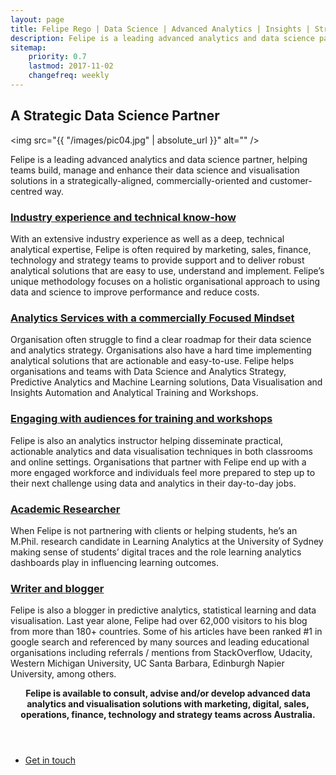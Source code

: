 ```yaml
---
layout: page
title: Felipe Rego | Data Science | Advanced Analytics | Insights | Strategy | feliperego.com.au
description: Felipe is a leading advanced analytics and data science partner, helping teams build, manage and enhance their data science and visualisation solutions in a strategically-aligned, commercially-oriented and customer-centred way.
sitemap:
    priority: 0.7
    lastmod: 2017-11-02
    changefreq: weekly
---
```

## A Strategic Data Science Partner

<span class="image left"><img src="{{ "/images/pic04.jpg" | absolute_url }}" alt="" /></span>

Felipe is a leading advanced analytics and data science partner, helping teams build, manage and enhance their data science and visualisation solutions in a strategically-aligned, commercially-oriented and customer-centred way.

<h3><a href="{{ "/services/" | absolute_url }}">Industry experience and technical know-how</a></h3>
With an extensive industry experience as well as a deep, technical analytical expertise, Felipe is often required by marketing, sales, finance, technology and strategy teams to provide support and to deliver robust analytical solutions that are easy to use, understand and implement. Felipe’s unique methodology focuses on a holistic organisational approach to using data and science to improve performance and reduce costs. 

<h3><a href="{{ "/services/" | absolute_url }}">Analytics Services with a commercially Focused Mindset</a></h3>
Organisation often struggle to find a clear roadmap for their data science and analytics strategy. Organisations also have a hard time implementing analytical solutions that are actionable and easy-to-use. Felipe helps organisations and teams with Data Science and Analytics Strategy, Predictive Analytics and Machine Learning solutions, Data Visualisation and Insights Automation and Analytical Training and Workshops.

<h3><a href="{{ "/services/" | absolute_url }}">Engaging with audiences for training and workshops</a></h3>
Felipe is also an analytics instructor helping disseminate practical, actionable analytics and data visualisation techniques in both classrooms and online settings. Organisations that partner with Felipe end up with a more engaged workforce and individuals feel more prepared to step up to their next challenge using data and analytics in their day-to-day jobs. 

<h3><a href="{{ "/services/" | absolute_url }}">Academic Researcher</a></h3>
When Felipe is not partnering with clients or helping students, he’s an M.Phil. research candidate in Learning Analytics at the University of Sydney making sense of students’ digital traces and the role learning analytics dashboards play in influencing learning outcomes.

<h3><a href="{{ "/blog/" | absolute_url }}">Writer and blogger</a></h3>
Felipe is also a blogger in predictive analytics, statistical learning and data visualisation. Last year alone, Felipe had over 62,000 visitors to his blog from more than 180+ countries. Some of his articles have been ranked #1 in google search and referenced by many sources and leading educational organisations including referrals / mentions from StackOverflow, Udacity, Western Michigan University, UC Santa Barbara, Edinburgh Napier University, among others.

<!--
<span class="image left"><img src="{{ "/images/pic05.jpg" | absolute_url }}" alt="" /></span>

On social media, we may share our own thoughts and advance our image notwithstanding spreading musings for different associations and affiliations. With such a critical number of associations with people and relationship on social media, our experience can be over-burden with a considerable measure of information.
-->

<header class="major">

<strong>Felipe is available to consult, advise and/or develop advanced data analytics and visualisation solutions with marketing, digital, sales, operations, finance, technology and strategy teams across Australia.</strong>
</header>

<ul class="actions fit small">
	<li><a href="mailto:felipe@feliperego.com.au" class="button special fit big">Get in touch</a></li>
</ul>

<!-- Go to www.addthis.com/dashboard to customize your tools --> <script type="text/javascript" src="//s7.addthis.com/js/300/addthis_widget.js#pubid=ra-5a5754f09a4aa453"></script>
